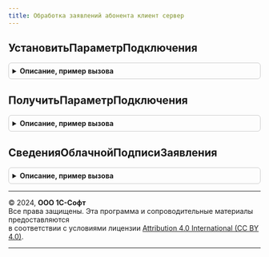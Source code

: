 ```yaml
---
title: Обработка заявлений абонента клиент сервер
---
```



## УстановитьПараметрПодключения
<details style="margin: 1em 0; padding: 0.5em; border: 1px solid #ccc; border-radius: 6px;">

<summary style="font-weight: bold; cursor: pointer;">Описание, пример вызова</summary>

```bsl

// Устанавливает значение параметра облачной подписи в заявление по его виду
//
// Параметры:
//	ОбъектДокумента	- ДокументОбъект.ЗаявлениеАбонентаСпецоператораСвязи
//	ВидПараметра 	- ПеречислениеСсылка.ПараметрыПодключенияКОблачнойПодписи, Строка
//	ТекущееЗначение	- Строка, Булево, СправочникСсылка.УчетныеЗаписиDSS
//
// Возвращаемое значение:
//	Строка, Булево, СправочникСсылка.УчетныеЗаписиDSS
//
Процедура УстановитьПараметрПодключения(ОбъектДокумента, ВидПараметра, ТекущееЗначение) Экспорт
```

Пример вызова
```bsl
ОбработкаЗаявленийАбонентаКлиентСервер.УстановитьПараметрПодключения(ОбъектДокумента, ВидПараметра, ТекущееЗначение) 
```
</details>

## ПолучитьПараметрПодключения
<details style="margin: 1em 0; padding: 0.5em; border: 1px solid #ccc; border-radius: 6px;">

<summary style="font-weight: bold; cursor: pointer;">Описание, пример вызова</summary>

```bsl

// Возвращает установленое значение параметра облачной подписи в заявление по его виду
//
// Параметры:
//	ОбъектДокумента - ДокументОбъект.ЗаявлениеАбонентаСпецоператораСвязи, ДокументСсылка.ЗаявлениеАбонентаСпецоператораСвязи
//	ВидПараметра 	- ПеречислениеСсылка.ПараметрыПодключенияКОблачнойПодписи, Строка
//
// Возвращаемое значение:
//	Строка, Булево, СправочникСсылка.УчетныеЗаписиDSS
//
Функция ПолучитьПараметрПодключения(ОбъектДокумента, ВидПараметра) Экспорт
```

Пример вызова
```bsl
Результат = ОбработкаЗаявленийАбонентаКлиентСервер.ПолучитьПараметрПодключения(ОбъектДокумента, ВидПараметра) 
```
</details>

## СведенияОблачнойПодписиЗаявления
<details style="margin: 1em 0; padding: 0.5em; border: 1px solid #ccc; border-radius: 6px;">

<summary style="font-weight: bold; cursor: pointer;">Описание, пример вызова</summary>

```bsl

// Формирует структуру для хранения информации об используемой облачной подписи в заявлениях.
//
// Параметры:
//	ОбъектДокумента - ДокументСсылка.ЗаявлениеАбонентаСпецоператораСвязи, Структура, ДанныеФормыСтруктура
//
// Возвращаемое значение:
//	Структура
//
Функция СведенияОблачнойПодписиЗаявления(ОбъектДокумента = Неопределено) Экспорт
```

Пример вызова
```bsl
Результат = ОбработкаЗаявленийАбонентаКлиентСервер.СведенияОблачнойПодписиЗаявления(ОбъектДокумента);
```
</details>

---

© 2024, **ООО 1С-Софт**  
Все права защищены. Эта программа и сопроводительные материалы предоставляются  
в соответствии с условиями лицензии [Attribution 4.0 International (CC BY 4.0)](https://creativecommons.org/licenses/by/4.0/legalcode).

---

